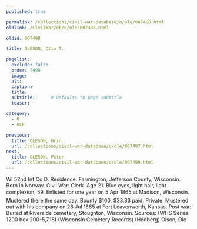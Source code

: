 ```yaml
---
published: true

permalink: /collections/civil-war-database/o/ole/007498.html
oldlink: /CivilWar/db/o/ole/007498.html

oldid: 007498

title: OLESON, Otto T.

pagelist:
  exclude: false
  order: 7498
  image: 
  alt:
  caption:
  title:
  subtitle:      # Defaults to page subtitle
  teaser:

category: 
  - O 
  - OLE

previous:
  title: OLESON, Orin
  url: /collections/civil-war-database/o/ole/007497.html  
next:
  title: OLESON, Peter
  url: /collections/civil-war-database/o/ole/007499.html   
---
```

WI 52nd Inf Co D. Residence: Farmington, Jefferson County, Wisconsin. Born in Norway. Civil War: Clerk. Age 21. Blue eyes, light hair, light complexion, 5&#146;9&#148;. Enlisted for one year on 5 Apr 1865 at Madison, Wisconsin. Mustered there the same day. Bounty $100, $33.33 paid. Private. Mustered out with his company on 28 Jul 1865 at Fort Leavenworth, Kansas. Post war: Buried at Riverside cemetery, Stoughton, Wisconsin. Sources: (WHS Series 1200 box 200-5,7,18) (Wisconsin Cemetery Records) (Hedberg) &#147;Olson, Ole&#148;